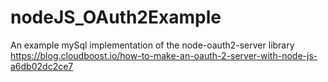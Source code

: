 # nodeJS_OAuth2Example
An example mySql implementation of the node-oauth2-server library
https://blog.cloudboost.io/how-to-make-an-oauth-2-server-with-node-js-a6db02dc2ce7
